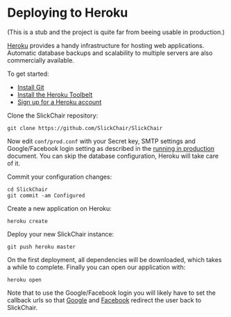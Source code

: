 Deploying to Heroku
===================

(This is a stub and the project is quite far from beeing usable in
production.)

[Heroku][1] provides a handy infrastructure for hosting web applications.
Automatic database backups and scalability to multiple servers are also
commercially available.

To get started:

- [Install Git][2]
- [Install the Heroku Toolbelt][3]
- [Sign up for a Heroku account][4]

Clone the SlickChair repository:

    git clone https://github.com/SlickChair/SlickChair

Now edit `conf/prod.conf` with your Secret key, SMTP settings and
Google/Facebook login setting as described in the [running in production][5]
document. You can skip the database configuration, Heroku will take care of
it.

Commit your configuration changes:

    cd SlickChair
    git commit -am Configured

Create a new application on Heroku:
    
    heroku create

Deploy your new SlickChair instance:

    git push heroku master

On the first deployment, all dependencies will be downloaded, which takes a
while to complete. Finally you can open our application with:

    heroku open

Note that to use the Google/Facebook login you will likely have to set the
callback urls so that [Google][6] and [Facebook][7] redirect the user back to
SlickChair.

[1]: https://www.heroku.com/
[2]: http://git-scm.com/downloads
[3]: http://toolbelt.heroku.com/
[4]: http://heroku.com/signup
[5]: running-in-production.md
[6]: https://cloud.google.com/console#/project
[7]: https://developers.facebook.com/apps
